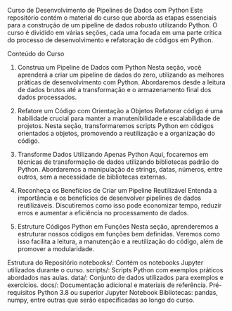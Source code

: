 Curso de Desenvolvimento de Pipelines de Dados com Python
Este repositório contém o material do curso que aborda as etapas essenciais para a construção de um pipeline de dados robusto utilizando Python. O curso é dividido em várias seções, cada uma focada em uma parte crítica do processo de desenvolvimento e refatoração de códigos em Python.

Conteúdo do Curso
1. Construa um Pipeline de Dados com Python
Nesta seção, você aprenderá a criar um pipeline de dados do zero, utilizando as melhores práticas de desenvolvimento com Python. Abordaremos desde a leitura de dados brutos até a transformação e o armazenamento final dos dados processados.

2. Refatore um Código com Orientação a Objetos
Refatorar código é uma habilidade crucial para manter a manutenibilidade e escalabilidade de projetos. Nesta seção, transformaremos scripts Python em códigos orientados a objetos, promovendo a reutilização e a organização do código.

3. Transforme Dados Utilizando Apenas Python
Aqui, focaremos em técnicas de transformação de dados utilizando bibliotecas padrão do Python. Abordaremos a manipulação de strings, datas, números, entre outros, sem a necessidade de bibliotecas externas.

4. Reconheça os Benefícios de Criar um Pipeline Reutilizável
Entenda a importância e os benefícios de desenvolver pipelines de dados reutilizáveis. Discutiremos como isso pode economizar tempo, reduzir erros e aumentar a eficiência no processamento de dados.

5. Estruture Códigos Python em Funções
Nesta seção, aprenderemos a estruturar nossos códigos em funções bem definidas. Veremos como isso facilita a leitura, a manutenção e a reutilização do código, além de promover a modularidade.

Estrutura do Repositório
notebooks/: Contém os notebooks Jupyter utilizados durante o curso.
scripts/: Scripts Python com exemplos práticos abordados nas aulas.
data/: Conjunto de dados utilizados para exemplos e exercícios.
docs/: Documentação adicional e materiais de referência.
Pré-requisitos
Python 3.8 ou superior
Jupyter Notebook
Bibliotecas: pandas, numpy, entre outras que serão especificadas ao longo do curso.
